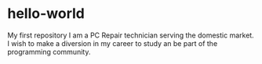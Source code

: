 # hello-world
My first repository
I am a PC Repair technician serving the domestic market. I wish to make a diversion in my career to study an be part of the programming community.
